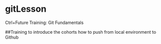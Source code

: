 # gitLesson
Ctrl+Future Training: Git Fundamentals  

##Training to introduce the cohorts how to push from local environment to Github
